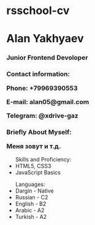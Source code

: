 <html>
<head>
   <meta charset="UTF-8">
   <title>Мое резюме.</title>
</head>
<body>
    <h1>rsschool-cv</h1>
    <h1>Alan Yakhyaev</h1>
    <h3>Junior Frontend Devoloper</h3>
    <h3>Contact information:
        <p>Phone: +79969390553</p>
        <p>E-mail: alan05@gmail.com</p>
        <p href="https://t.me/xdrive_gaz">Telegram: @xdrive-gaz</p>
    </h3>
    <h3>Briefly About Myself:
        <p>
         Меня зовут и т.д.
        </p>
    </h3>
    <ul>Skills and Proficiency:
        <li>HTML5, CSS3</li>
        <li>JavaScript Basics</li>
    </ul>
    <ul>Languages:
        <li>Dargin - Native</li>
        <li>Russian - C2</li>
        <li>English - B2</li>
        <li>Arabic - A2</li>
        <li>Turkish - A2</li>
    </ul>
<body>
</html>
